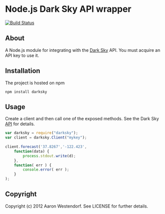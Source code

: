 Node.js Dark Sky API wrapper
===========================

[![Build Status](http://travis-ci.org/awestendorf/node-darksky.png)](http://travis-ci.org/awestendorf/node-darksky)

About
-----

A Node.js module for integrating with the [Dark Sky](http://darkskyapp.com) API. You must acquire an API key to use it.

Installation
------------

The project is hosted on npm

    npm install darksky
  

Usage
-----

Create a client and then call one of the exposed methods. See the 
Dark Sky [API](http://darkskyapp.com/api/) for details.

```javascript
var darksky = require("darksky");
var client = darksky.Client("mykey");
  
client.forecast('37.8267','-122.423', 
    function(data) {
        process.stdout.write(d);
    },
    function( err ) {
        console.error( err );
    }
);
```

Copyright
---------

Copyright (c) 2012 Aaron Westendorf. See LICENSE for further details.
